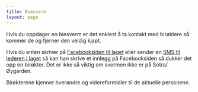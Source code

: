 ```yaml
---
title: Biesverm
layout: page
---
```


Hvis du oppdager en biesverm er det enklest å ta kontakt med birøktere så kommer de og fjerner den veldig kjapt. 

Hvis du enten skriver på [Facebooksiden til laget](https://www.facebook.com/groups/419165308221828/) eller sender en  [SMS til lederen i laget](tel:+4790041456) så kan han skrive et innlegg på Facebooksiden så dukker det opp en birøkter. Det er ikke så viktig om svermen ikke er på Sotra/Øygarden.

Birøkterene kjenner hverandre og videreformidler til de aktuelle personene.